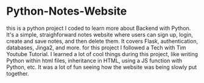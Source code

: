 # Python-Notes-Website
this is a python project I coded to learn more about Backend with Python. It's a simple, straighforward notes website where users can sign up, login, create and save notes, and then delete them. It covers Flask, authentication, databases, Jinga2, and more. for this project I followed a Tech with Tim Youtube Tutorial.
I learned a lot of cool things during this project, like writing Python within html files, inheritance in HTML, using a JS function with Python, etc. It was a lot of fun seeing how the website was being slowly put together. 
